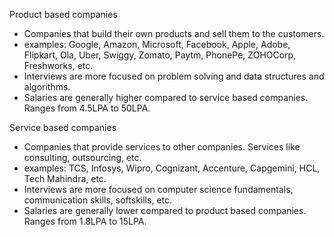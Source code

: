 Product based companies

- Companies that build their own products and sell them to the customers.
- examples: Google, Amazon, Microsoft, Facebook, Apple, Adobe, Flipkart, Ola, Uber, Swiggy, Zomato, Paytm, PhonePe, ZOHOCorp, Freshworks, etc.
- Interviews are more focused on problem solving and data structures and algorithms.
- Salaries are generally higher compared to service based companies. Ranges from 4.5LPA to 50LPA.

Service based companies

- Companies that provide services to other companies. Services like consulting, outsourcing, etc.
- examples: TCS, Infosys, Wipro, Cognizant, Accenture, Capgemini, HCL, Tech Mahindra, etc.
- Interviews are more focused on computer science fundamentals, communication skills, softskills, etc.
- Salaries are generally lower compared to product based companies. Ranges from 1.8LPA to 15LPA.